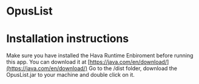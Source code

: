 # OpusList

# Installation instructions
Make sure you have installed the Hava Runtime Enbiroment before running this app. You can download it at [https://java.com/en/download/](https://java.com/en/download/)
Go to the /dist folder, download the OpusList.jar to your machine and double click on it.